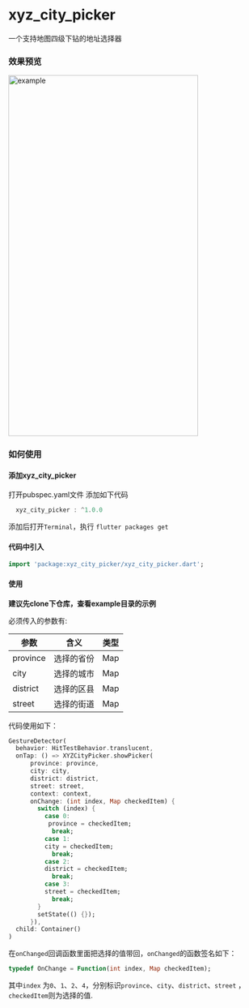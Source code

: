 # xyz_city_picker

一个支持地图四级下钻的地址选择器


### 效果预览

 <img src="https://i.loli.net/2021/04/16/6rU4cEgL3hPOsmj.png" width = "375" height = "712" alt="example" />


### 如何使用

#### 添加xyz_city_picker
打开pubspec.yaml文件
添加如下代码
``` dart
  xyz_city_picker : ^1.0.0
```
添加后打开`Terminal`，执行 `flutter packages get`

#### 代码中引入
```dart
import 'package:xyz_city_picker/xyz_city_picker.dart';
```



#### 使用

**建议先clone下仓库，查看example目录的示例**

必须传入的参数有:

| 参数         | 含义       | 类型                                |
| ------------ | ---------- | ----------------------------------- |
| province     | 选择的省份 | Map                              |
| city         | 选择的城市 | Map                              |
| district     | 选择的区县 | Map                              |
| street       | 选择的街道 | Map                              |

代码使用如下：
```dart
GestureDetector(
  behavior: HitTestBehavior.translucent,
  onTap: () => XYZCityPicker.showPicker(
      province: province,
      city: city,
      district: district,
      street: street,
      context: context,
      onChange: (int index, Map checkedItem) {
        switch (index) {
          case 0:
           province = checkedItem;
            break;
          case 1:
          city = checkedItem;
            break;
          case 2:
          district = checkedItem;
            break;
          case 3:
          street = checkedItem;
            break;
        }
        setState(() {});
      }),
  child: Container()
)
```
在`onChanged`回调函数里面把选择的值带回，`onChanged`的函数签名如下：
```dart
typedef OnChange = Function(int index, Map checkedItem);
```
其中`index` 为`0`、`1`、`2`、`4`，分别标识`province`、`city`、`district`、`street` ，`checkedItem`则为选择的值.
